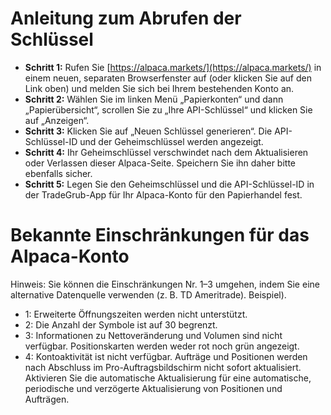 # **Anleitung zum Abrufen der Schlüssel**
- **Schritt 1:** Rufen Sie [https://alpaca.markets/](https://alpaca.markets/) in einem neuen, separaten Browserfenster auf (oder klicken Sie auf den Link oben) und melden Sie sich bei Ihrem bestehenden Konto an.
- **Schritt 2:** Wählen Sie im linken Menü „Papierkonten“ und dann „Papierübersicht“, scrollen Sie zu „Ihre API-Schlüssel“ und klicken Sie auf „Anzeigen“.
- **Schritt 3:** Klicken Sie auf „Neuen Schlüssel generieren“. Die API-Schlüssel-ID und der Geheimschlüssel werden angezeigt.
- **Schritt 4:** Ihr Geheimschlüssel verschwindet nach dem Aktualisieren oder Verlassen dieser Alpaca-Seite. Speichern Sie ihn daher bitte ebenfalls sicher.
- **Schritt 5:** Legen Sie den Geheimschlüssel und die API-Schlüssel-ID in der TradeGrub-App für Ihr Alpaca-Konto für den Papierhandel fest.

# Bekannte Einschränkungen für das Alpaca-Konto
Hinweis: Sie können die Einschränkungen Nr. 1–3 umgehen, indem Sie eine alternative Datenquelle verwenden (z. B. TD Ameritrade). Beispiel).
- 1: Erweiterte Öffnungszeiten werden nicht unterstützt.
- 2: Die Anzahl der Symbole ist auf 30 begrenzt.
- 3: Informationen zu Nettoveränderung und Volumen sind nicht verfügbar. Positionskarten werden weder rot noch grün angezeigt.
- 4: Kontoaktivität ist nicht verfügbar. Aufträge und Positionen werden nach Abschluss im Pro-Auftragsbildschirm nicht sofort aktualisiert. Aktivieren Sie die automatische Aktualisierung für eine automatische, periodische und verzögerte Aktualisierung von Positionen und Aufträgen.

